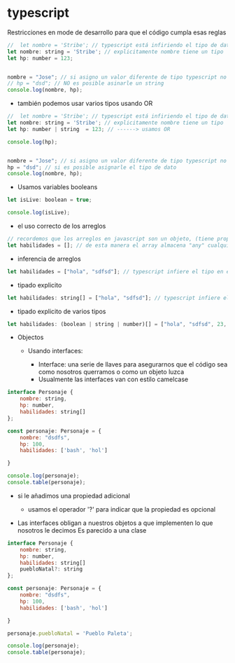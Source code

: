 # typescript 

Restricciones en mode de desarrollo para que el código cumpla esas reglas



```javascript
//  let nombre = 'Stribe'; // typescript está infiriendo el tipo de dato
let nombre: string = 'Stribe'; // explicitamente nombre tiene un tipo  
let hp: number = 123; 


nombre = "Jose"; // si asigno un valor diferente de tipo typescript no me deja
// hp = "dsd"; // NO es posible asinarle un string 
console.log(nombre, hp);
```

* también podemos usar varios tipos usando OR

```javascript
//  let nombre = 'Stribe'; // typescript está infiriendo el tipo de dato
let nombre: string = 'Stribe'; // explicitamente nombre tiene un tipo  
let hp: number | string  = 123; // ------> usamos OR

console.log(hp);


nombre = "Jose"; // si asigno un valor diferente de tipo typescript no me deja
hp = "dsd"; // si es posible asignarle el tipo de dato  
console.log(nombre, hp);
```

* Usamos variables booleans
```javascript
let isLive: boolean = true;

console.log(isLive);


```

* el uso correcto de los arreglos

```javascript
// recordemos que los arreglos en javascript son un objeto, (tiene propiedades)
let habilidades = []; // de esta manera el array almacena "any" cualquier cosa

```

* inferencia de arreglos

```javascript
let habilidades = ["hola", "sdfsd"]; // typescript infiere el tipo en este caso string

```


* tipado explicito

```javascript
let habilidades: string[] = ["hola", "sdfsd"]; // typescript infiere el tipo en este caso string

```

* tipado explicito de varios tipos

```javascript
let habilidades: (boolean | string | number)[] = ["hola", "sdfsd", 23, true]; // typescript infiere el tipo en este caso string

```

* Objectos 

    * Usando interfaces:
        
        * Interface: una serie de llaves para asegurarnos que el código sea como nosotros querramos o como un objeto luzca
        * Usualmente las interfaces van con estilo camelcase

```javascript
interface Personaje {
    nombre: string,
    hp: number,
    habilidades: string[]
};

const personaje: Personaje = {
    nombre: "dsdfs",
    hp: 100,
    habilidades: ['bash', 'hol']

}

console.log(personaje);
console.table(personaje);
```

* si le añadimos una propiedad adicional
    * usamos el operador '?' para indicar que la propiedad es opcional


* Las interfaces obligan a nuestros objetos a que implementen lo que nosotros le decimos 
Es parecido a una clase 

```javascript
interface Personaje {
    nombre: string,
    hp: number,
    habilidades: string[]
    puebloNatal?: string 
};

const personaje: Personaje = {
    nombre: "dsdfs",
    hp: 100,
    habilidades: ['bash', 'hol']

}

personaje.puebloNatal = 'Pueblo Paleta';

console.log(personaje);
console.table(personaje);
```



